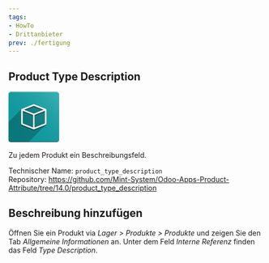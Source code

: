 ```yaml
---
tags:
- HowTo
- Drittanbieter
prev: ./fertigung
---
```

## Product Type Description
![icon_oms_box](assets/icon_oms_box.png)

Zu jedem Produkt ein Beschreibungsfeld.

Technischer Name: `product_type_description`\
Repository: <https://github.com/Mint-System/Odoo-Apps-Product-Attribute/tree/14.0/product_type_description>

## Beschreibung hinzufügen

Öffnen Sie ein Produkt via *Lager > Produkte > Produkte* und zeigen Sie den Tab *Allgemeine Informationen* an. Unter dem Feld *Interne Referenz* finden das Feld *Type Description*.